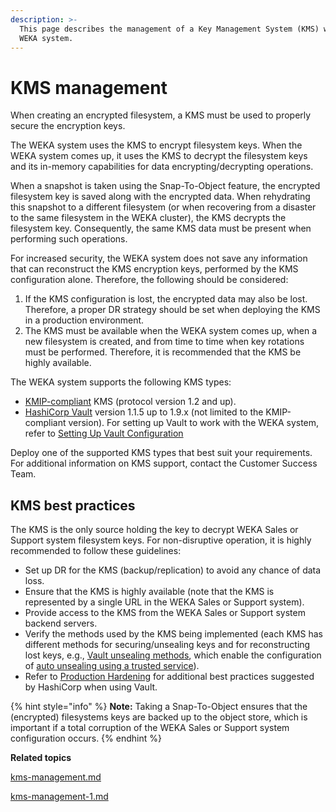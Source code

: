 ```yaml
---
description: >-
  This page describes the management of a Key Management System (KMS) within the
  WEKA system.
---
```


# KMS management

When creating an encrypted filesystem, a KMS must be used to properly secure the encryption keys.

The WEKA system uses the KMS to encrypt filesystem keys. When the WEKA system comes up, it uses the KMS to decrypt the filesystem keys and its in-memory capabilities for data encrypting/decrypting operations.

When a snapshot is taken using the Snap-To-Object feature, the encrypted filesystem key is saved along with the encrypted data. When rehydrating this snapshot to a different filesystem (or when recovering from a disaster to the same filesystem in the WEKA cluster), the KMS decrypts the filesystem key. Consequently, the same KMS data must be present when performing such operations.

For increased security, the WEKA system does not save any information that can reconstruct the KMS encryption keys, performed by the KMS configuration alone. Therefore, the following should be considered:

1. If the KMS configuration is lost, the encrypted data may also be lost. Therefore, a proper DR strategy should be set when deploying the KMS in a production environment.
2. The KMS must be available when the WEKA system comes up, when a new filesystem is created, and from time to time when key rotations must be performed. Therefore, it is recommended that the KMS be highly available.

The WEKA system supports the following KMS types:

* [KMIP-compliant](http://docs.oasis-open.org/kmip/spec/v1.2/os/kmip-spec-v1.2-os.html) KMS (protocol version 1.2 and up).
* [HashiCorp Vault](https://www.hashicorp.com/products/vault/) version 1.1.5 up to 1.9.x (not limited to the KMIP-compliant version). For setting up Vault to work with the WEKA system, refer to [Setting Up Vault Configuration](kms-management-1.md#set-up-vault-configuration)&#x20;

Deploy one of the supported KMS types that best suit your requirements. For additional information on KMS support, contact the Customer Success Team.

## KMS best practices

The KMS is the only source holding the key to decrypt WEKA Sales or Support system filesystem keys. For non-disruptive operation, it is highly recommended to follow these guidelines:

* Set up DR for the KMS (backup/replication) to avoid any chance of data loss.
* Ensure that the KMS is highly available (note that the KMS is represented by a single URL in the WEKA Sales or Support system).
* Provide access to the KMS from the WEKA Sales or Support system backend servers.
* Verify the methods used by the KMS being implemented (each KMS has different methods for securing/unsealing keys and for reconstructing lost keys, e.g., [Vault unsealing methods](https://www.vaultproject.io/docs/concepts/seal.html), which enable the configuration of [auto unsealing using a trusted service](https://learn.hashicorp.com/vault/operations/ops-autounseal-aws-kms)).
* Refer to [Production Hardening](https://learn.hashicorp.com/vault/operations/production-hardening) for additional best practices suggested by HashiCorp when using Vault.

{% hint style="info" %}
**Note:** Taking a Snap-To-Object ensures that the (encrypted) filesystems keys are backed up to the object store, which is important if a total corruption of the WEKA Sales or Support system configuration occurs.
{% endhint %}



**Related topics**

[kms-management.md](kms-management.md "mention")

[kms-management-1.md](kms-management-1.md "mention")
